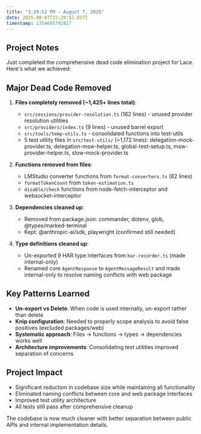 ```yaml
---
title: "3:29:52 PM - August 7, 2025"
date: 2025-08-07T22:29:52.817Z
timestamp: 1754605792817
---
```


## Project Notes

Just completed the comprehensive dead code elimination project for Lace. Here's what we achieved:

## Major Dead Code Removed
1. **Files completely removed (~1,425+ lines total)**:
   - `src/sessions/provider-resolution.ts` (162 lines) - unused provider resolution utilities  
   - `src/providers/index.ts` (9 lines) - unused barrel export
   - `src/tools/temp-utils.ts` - consolidated functions into test-utils
   - 5 test utility files in `src/test-utils/` (~1,172 lines): delegation-mock-provider.ts, delegation-msw-helper.ts, global-test-setup.ts, msw-provider-helper.ts, slow-mock-provider.ts

2. **Functions removed from files**:
   - LMStudio converter functions from `format-converters.ts` (82 lines)
   - `formatTokenCount` from `token-estimation.ts`
   - `disable/check` functions from node-fetch-interceptor and websocket-interceptor

3. **Dependencies cleaned up**:
   - Removed from package.json: commander, dotenv, glob, @types/marked-terminal
   - Kept: @anthropic-ai/sdk, playwright (confirmed still needed)

4. **Type definitions cleaned up**:
   - Un-exported 9 HAR type interfaces from `har-recorder.ts` (made internal-only)
   - Renamed core `AgentResponse` to `AgentMessageResult` and made internal-only to resolve naming conflicts with web package

## Key Patterns Learned
- **Un-export vs Delete**: When code is used internally, un-export rather than delete
- **Knip configuration**: Needed to properly scope analysis to avoid false positives (excluded packages/web)
- **Systematic approach**: Files → functions → types → dependencies works well
- **Architecture improvements**: Consolidating test utilities improved separation of concerns

## Project Impact
- Significant reduction in codebase size while maintaining all functionality
- Eliminated naming conflicts between core and web package interfaces
- Improved test utility architecture
- All tests still pass after comprehensive cleanup

The codebase is now much cleaner with better separation between public APIs and internal implementation details.
